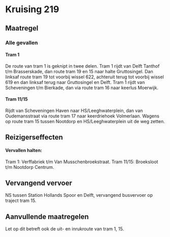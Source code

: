 # Kruising 219
## Maatregel
### Alle gevallen

#### Tram 1
De route van tram 1 is geknipt in twee delen.
Tram 1 rijdt van Delft Tanthof t/m Brasserskade, dan route tram 19 en 15 naar halte Gruttosingel. Dan linksaf route tram 19 tot voorbij wissel 622, achteruit terug tot voorbij wissel 619 en dan linksaf terug naar Gruttosingel en Delft.
Tram 1 rijdt van Scheveningen t/m Bierkade, dan via route tram 16 naar keerlus Moerwijk.

#### Tram 11/15
Rijdt van Scheveningen Haven naar HS/Leeghwaterplein, dan van Oudemansstraat via route tram 17 naar keerdriehoek Volmerlaan.
Wagens op route tram 15 tussen Nootdorp en HS/Leeghwaterplein uit de weg zetten.

## Reizigerseffecten

#### Vervallen halten:
Tram 1: Verffabriek t/m Van Musschenbroekstraat.
Tram 11/15: Broeksloot t/m Nootdorp Centrum.

## Vervangend vervoer
NS tussen Station Hollands Spoor en Delft, vervangend busvervoer op traject tram 15.

## Aanvullende maatregelen
Let op dit betreft ook de uit- en inrukroute van tram 1, 15.